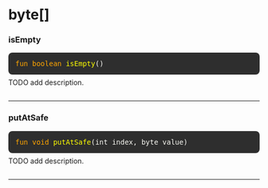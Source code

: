 # byte[]

### isEmpty
<div style="background-color: #2e2e2e; padding: 1em; border-radius: 8px; margin-bottom: 1em; color: #f8f8f2; font-family: monospace;">
<code style="all: unset; font-family: monospace; color: inherit;">
<span style='color: orange;'>fun</span> <span style='color: orange;'>boolean</span> <span style='color: yellow;'>isEmpty</span>()</code>
</div>
<p style="margin-top: -0.5em; margin-bottom: 2em;">
TODO add description.
</p>

---

### putAtSafe
<div style="background-color: #2e2e2e; padding: 1em; border-radius: 8px; margin-bottom: 1em; color: #f8f8f2; font-family: monospace;">
<code style="all: unset; font-family: monospace; color: inherit;">
<span style='color: orange;'>fun</span> <span style='color: orange;'>void</span> <span style='color: yellow;'>putAtSafe</span>(int index, byte value)</code>
</div>
<p style="margin-top: -0.5em; margin-bottom: 2em;">
TODO add description.
</p>

---


